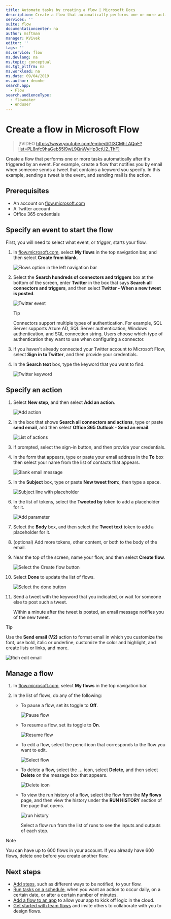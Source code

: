 ```yaml
---
title: Automate tasks by creating a flow | Microsoft Docs
description: Create a flow that automatically performs one or more actions, such as sending email, when events like someone adding a row to a SharePoint list occur.
services: ''
suite: flow
documentationcenter: na
author: msftman
manager: KVivek
editor: ''
tags: ''
ms.service: flow
ms.devlang: na
ms.topic: conceptual
ms.tgt_pltfrm: na
ms.workload: na
ms.date: 09/04/2019
ms.author: deonhe
search.app: 
  - Flow
search.audienceType: 
  - flowmaker
  - enduser
---
```

# Create a flow in Microsoft Flow

> [!VIDEO https://www.youtube.com/embed/Gt3CMhLAQqE?list=PL8nfc9haGeb55I9wL9QnWyHp3ctU2_ThF]

Create a flow that performs one or more tasks automatically after it's triggered by an event. For example, create a flow that notifies you by email when someone sends a tweet that contains a keyword you specify. In this example, sending a tweet is the event, and sending mail is the action.

## Prerequisites

* An account on [flow.microsoft.com](https://flow.microsoft.com)
* A Twitter account
* Office 365 credentials

## Specify an event to start the flow

First, you will need to select what event, or *trigger*, starts your flow.

1. In [flow.microsoft.com](https://flow.microsoft.com), select **My flows** in the top navigation bar, and then select **Create from blank**.

    ![Flows option in the left navigation bar](./media/get-started-logic-flow/create-logic-flow.png)
1. Select the **Search hundreds of connectors and triggers** box at the bottom of the screen, enter **Twitter** in the box that says **Search all connectors and triggers**, and then select **Twitter - When a new tweet is posted**.

    ![Twitter event](./media/get-started-logic-flow/twitter-search.png)

   >[!TIP]
   >Connectors support multiple types of authentication. For example, SQL Server supports Azure AD, SQL Server authentication, Windows authentication, and SQL connection string. Users choose which type of authentication they want to use when configuring a connector.

1. If you haven't already connected your Twitter account to Microsoft Flow, select **Sign in to Twitter**, and then provide your credentials.

1. In the **Search text** box, type the keyword that you want to find.

    ![Twitter keyword](./media/get-started-logic-flow/twitter-keyword.png)

## Specify an action

1. Select **New step**, and then select **Add an action**.

    ![Add action](./media/get-started-logic-flow/add-action-icon.png)

1. In the box that shows **Search all connectors and actions**, type or paste **send email**, and then select **Office 365 Outlook - Send an email**.

    ![List of actions](./media/get-started-logic-flow/send-email.png)

1. If prompted, select the sign-in button, and then provide your credentials.

1. In the form that appears, type or paste your email address in the **To** box then select your name from the list of contacts that appears.

    ![Blank email message](./media/get-started-logic-flow/blank-email.png)
1. In the **Subject** box, type or paste **New tweet from:**, then type a space.

    ![Subject line with placeholder](./media/get-started-logic-flow/message-token.png)
1. In the list of tokens, select the **Tweeted by** token to add a placeholder for it.

    ![Add parameter](./media/get-started-logic-flow/add-parameter.png)
1. Select the **Body** box, and then select the **Tweet text** token to add a placeholder for it.
1. (optional) Add more tokens, other content, or both to the body of the email.
1. Near the top of the screen, name your flow, and then select **Create flow**.

    ![Select the Create flow button](./media/get-started-logic-flow/create-button.png)
1. Select **Done** to update the list of flows.

     ![Select the done button](./media/get-started-logic-flow/done-button.png)
1. Send a tweet with the keyword that you indicated, or wait for someone else to post such a tweet.

     Within a minute after the tweet is posted, an email message notifies you of the new tweet.

> [!TIP]
> Use the **Send email (V2)** action to format email in which you customize the font, use bold, italic or underline, customize the color and highlight, and create lists or links, and more.

![Rich edit email](media/get-started-logic-flow/email-rich-text.png)

## Manage a flow

1. In [flow.microsoft.com](https://flow.microsoft.com), select **My flows** in the top navigation bar.
1. In the list of flows, do any of the following:

   * To pause a flow, set its toggle to **Off**.

       ![Pause flow](./media/get-started-logic-flow/pause-flow.png)
   * To resume a flow, set its toggle to **On**.

       ![Resume flow](./media/get-started-logic-flow/resume-flow.png)
   * To edit a flow, select the pencil icon that corresponds to the flow you want to edit.

       ![Select flow](./media/get-started-logic-flow/select-flow.png)
   * To delete a flow, select the **...** icon, select **Delete**, and then select **Delete** on the message box that appears.

       ![Delete icon](./media/get-started-logic-flow/delete-icon.png)
   * To view the run history of a flow, select the flow from the **My flows** page, and then view the history under the **RUN HISTORY** section of the page that opens.

       ![run history](./media/get-started-logic-flow/run-history.png)

     Select a flow run from the list of runs to see the inputs and outputs of each step.

> [!NOTE]
> You can have up to 600 flows in your account. If you already have 600 flows, delete one before you create another flow.
>
>

## Next steps

* [Add steps](multi-step-logic-flow.md), such as different ways to be notified, to your flow.
* [Run tasks on a schedule](run-scheduled-tasks.md), when you want an action to occur daily, on a certain date, or after a certain number of minutes.
* [Add a flow to an app](https://powerapps.microsoft.com/tutorials/using-logic-flows/) to allow your app to kick off logic in the cloud.
* [Get started with team flows](create-team-flows.md) and invite others to collaborate with you to design flows.
